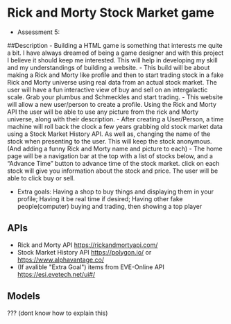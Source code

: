 # Rick and Morty Stock Market game
- Assessment 5: 



##Description
    - Building a HTML game is something that interests me quite a bit. I have always dreamed of being a game designer and with this project I believe it should keep me interested. This will help in developing my skill and my understandings of building a website.
    - This build will be about making a Rick and Morty like profile and then to start trading stock in a fake Rick and Morty universe using real data from an actual stock market. The user will have a fun interactive view of buy and sell on an intergalactic scale. Grab your plumbus and Schmeckles and start trading.
    - This website will allow a new user/person to create a profile. Using the Rick and Morty API the user will be able to use any picture from the rick and Morty universe, along with their description. 
    - After creating a User/Person, a time machine will roll back the clock a few years grabbing old stock market data using a Stock Market History API. As well as, changing the name of the stock when presenting to the user. This will keep the stock anonymous. (And adding a funny Rick and Morty name and picture to each)
    - The home page will be a navigation bar at the top with a list of stocks below, and a “Advance Time” button to advance time of the stock market. click on each stock will give you information about the stock and price. The user will be able to click buy or sell.
    
- Extra goals: Having a shop to buy things and displaying them in your profile; Having it be real time if desired; Having other fake people(computer) buying and trading, then showing a top player



## APIs
   - Rick and Morty API 
       https://rickandmortyapi.com/
   - Stock Market History API
       https://polygon.io/ or https://www.alphavantage.co/
   - (If avalible "Extra Goal")
       items from EVE-Online API
           https://esi.evetech.net/ui#/



## Models
   ??? (dont know how to explain this)
